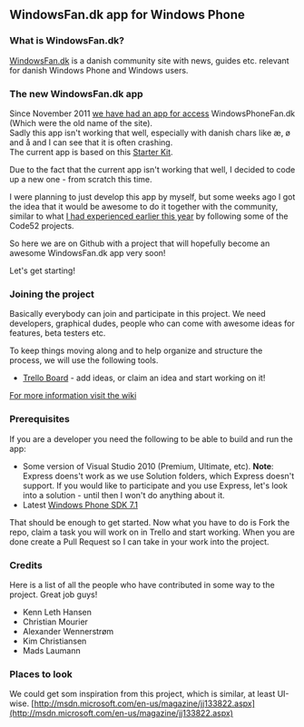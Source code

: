 ## WindowsFan.dk app for Windows Phone

### What is WindowsFan.dk?
[WindowsFan.dk](http://www.windowsfan.dk/) is a danish community site with news, guides etc. relevant for danish Windows Phone and Windows users.


### The new WindowsFan.dk app
Since November 2011 [we have had an app for access](http://www.windowsphone.com/da-dk/apps/e0b8225e-3a1c-4831-a2d6-8ef11bea9b76) WindowsPhoneFan.dk (Which were the old name of the site).   
Sadly this app isn't working that well, especially with danish chars like æ, ø and å and I can see that it is often crashing.   
The current app is based on this [Starter Kit](https://github.com/ChrisKoenig/Windows-Phone-Starter-Kit-for-WordPress).

Due to the fact that the current app isn't working that well, I decided to code up a new one - from scratch this time.   

I were planning to just develop this app by myself, but some weeks ago I got the idea that it would be awesome to do it together with the community, similar to what [I had experienced earlier this year](http://www.laumania.net/post/2012/04/07/Code52-social-coding-and-DVCS.aspx) by following some of the Code52 projects.

So here we are on Github with a project that will hopefully become an awesome WindowsFan.dk app very soon!

Let's get starting!

### Joining the project
Basically everybody can join and participate in this project. We need developers, graphical dudes, people who can come with awesome ideas for features, beta testers etc.  

To keep things moving along and to help organize and structure the process, we will use the following tools.

* [Trello Board](https://trello.com/board/windowsfan-dk-app/5008483f1b92f0641b4380ec) - add ideas, or claim an idea and start working on it!

[For more information visit the wiki](https://github.com/Laumania/WindowsFan.dk-app/wiki)

### Prerequisites
If you are a developer you need the following to be able to build and run the app:

* Some version of Visual Studio 2010 (Premium, Ultimate, etc). **Note**: Express doens't work as we use Solution folders, which Express doesn't support. If you would like to participate and you use Express, let's look into a solution - until then I won't do anything about it.
* Latest [Windows Phone SDK 7.1](http://create.msdn.com/en-us/resources/downloads)

That should be enough to get started. Now what you have to do is Fork the repo, claim a task you will work on in Trello and start working. When you are done create a Pull Request so I can take in your work into the project.


### Credits
Here is a list of all the people who have contributed in some way to the project. Great job guys!
* Kenn Leth Hansen
* Christian Mourier
* Alexander Wennerstrøm
* Kim Christiansen
* Mads Laumann

### Places to look
We could get som inspiration from this project, which is similar, at least UI-wise.
[http://msdn.microsoft.com/en-us/magazine/jj133822.aspx](http://msdn.microsoft.com/en-us/magazine/jj133822.aspx)